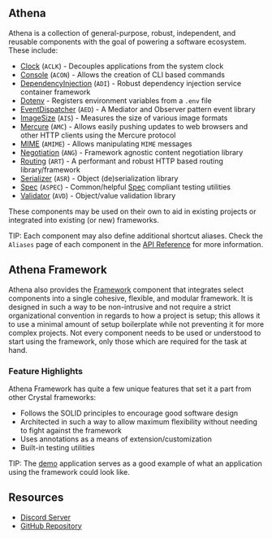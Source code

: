 ## Athena

Athena is a collection of general-purpose, robust, independent, and reusable components with the goal of powering a software ecosystem.
These include:

* [Clock](/Clock) (`ACLK`) - Decouples applications from the system clock
* [Console](/Console) (`ACON`) - Allows the creation of CLI based commands
* [DependencyInjection](/DependencyInjection) (`ADI`) - Robust dependency injection service container framework
* [Dotenv](/Dotenv) - Registers environment variables from a `.env` file
* [EventDispatcher](/EventDispatcher) (`AED`) - A Mediator and Observer pattern event library
* [ImageSize](/ImageSize) (`AIS`) - Measures the size of various image formats
* [Mercure](/Mercure) (`AMC`) - Allows easily pushing updates to web browsers and other HTTP clients using the Mercure protocol
* [MIME](/MIME) (`AMIME`) - Allows manipulating `MIME` messages
* [Negotiation](/Negotiation) (`ANG`) - Framework agnostic content negotiation library
* [Routing](/Routing) (`ART`) - A performant and robust HTTP based routing library/framework
* [Serializer](/Serializer) (`ASR`) - Object (de)serialization library
* [Spec](/Spec) (`ASPEC`) - Common/helpful [Spec](https://crystal-lang.org/api/Spec.html) compliant testing utilities
* [Validator](/Validator) (`AVD`) - Object/value validation library

These components may be used on their own to aid in existing projects or integrated into existing (or new) frameworks.

TIP: Each component may also define additional shortcut aliases. Check the `Aliases` page of each component in the [API Reference](./api_reference.md) for more information.

## Athena Framework

Athena also provides the [Framework](./getting_started/README.md) component that integrates select components into a single cohesive, flexible, and modular framework.
It is designed in such a way to be non-intrusive and not require a strict organizational convention in regards to how a project is setup;
this allows it to use a minimal amount of setup boilerplate while not preventing it for more complex projects.
Not every component needs to be used or understood to start using the framework, only those which are required for the task at hand.

### Feature Highlights

Athena Framework has quite a few unique features that set it a part from other Crystal frameworks:

* Follows the SOLID principles to encourage good software design
* Architected in such a way to allow maximum flexibility without needing to fight against the framework
* Uses annotations as a means of extension/customization
* Built-in testing utilities

TIP: The [demo](https://github.com/athena-framework/demo) application serves as a good example of what an application using the framework could look like.

## Resources

* [Discord Server](https://discord.gg/TmDVPb3dmr)
* [GitHub Repository](https://github.com/athena-framework/athena)
